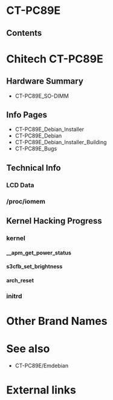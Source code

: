 # CT-PC89E
## Contents
# Chitech CT-PC89E
## Hardware Summary
* CT-PC89E_SO-DIMM
## Info Pages
* CT-PC89E_Debian_Installer
* CT-PC89E_Debian
* CT-PC89E_Debian_Installer_Building
* CT-PC89E_Bugs
## Technical Info
### LCD Data
### /proc/iomem
## Kernel Hacking Progress
### kernel
#### \_\_apm\_get\_power\_status
#### s3cfb\_set\_brightness
#### arch\_reset
### initrd
# Other Brand Names
# See also
* CT-PC89E/Emdebian
# External links
